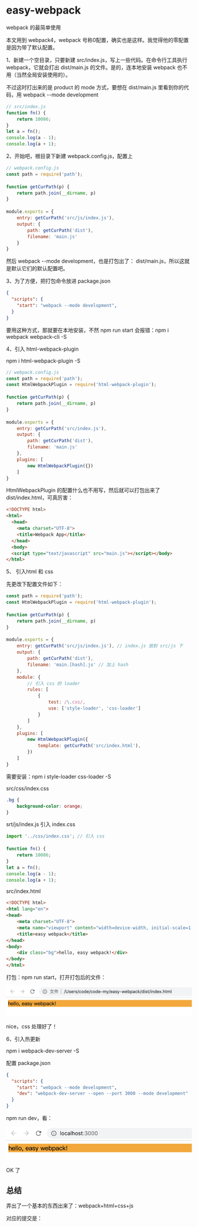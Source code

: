 # easy-webpack
webpack 的最简单使用

本文用到 webpack4，webpack 号称0配置，确实也是这样。我觉得他的零配置是因为带了默认配置。

1、新建一个空目录，只要新建 src/index.js，写上一些代码。在命令行工具执行 webpack，它就会打出 dist/main.js 的文件。是的，连本地安装 webpack 也不用（当然全局安装使用的）。

不过这时打出来的是 product 的 mode 方式，要想在 dist/main.js 里看到你的代码，用 webpack --mode development

```javascript
// src/index.js
function fn() {
    return 10086;
}
let a = fn();
console.log(a - 1);
console.log(a + 1);
```



2、开始吧，根目录下新建 webpack.config.js，配置上

```javascript
// webpack.config.js
const path = require('path');

function getCurPath(p) {
    return path.join(__dirname, p)
}

module.exports = {
    entry: getCurPath('src/js/index.js'),
    output: {
        path: getCurPath('dist'),
        filename: 'main.js'
    }
}
```

然后 webpack --mode development，也是打包出了： dist/main.js，所以这就是默认它们的默认配置吧。

3、为了方便，把打包命令放进 package.json

```json
{
  "scripts": {
  	"start": "webpack --mode development",
  }
}
```

要用这种方式，那就要在本地安装，不然 npm run start 会报错：npm i webpack webpack-cli -S

4、引入 html-webpack-plugin

 npm i html-webpack-plugin -S

```javascript
// webpack.config.js
const path = require('path');
const HtmlWebpackPlugin = require('html-webpack-plugin');

function getCurPath(p) {
    return path.join(__dirname, p)
}

module.exports = {
    entry: getCurPath('src/index.js'),
    output: {
        path: getCurPath('dist'),
        filename: 'main.js'
    },
    plugins: [
        new HtmlWebpackPlugin({})
    ]
}
```

HtmlWebpackPlugin 的配置什么也不用写，然后就可以打包出来了 dist/index.html，可真厉害：

```html
<!DOCTYPE html>
<html>
  <head>
    <meta charset="UTF-8">
    <title>Webpack App</title>
  </head>
  <body>
  <script type="text/javascript" src="main.js"></script></body>
</html>
```

5、 引入html 和 css

先更改下配置文件如下：

```javascript
const path = require('path');
const HtmlWebpackPlugin = require('html-webpack-plugin');

function getCurPath(p) {
    return path.join(__dirname, p)
}

module.exports = {
    entry: getCurPath('src/js/index.js'), // index.js 放到 src/js 下
    output: {
        path: getCurPath('dist'),
        filename: 'main.[hash].js' // 加上 hash
    },
    module: {
      	// 引入 css 的 loader
        rules: [
            {
                test: /\.css/,
                use: ['style-loader', 'css-loader']
            }
        ]
    },
    plugins: [
        new HtmlWebpackPlugin({
            template: getCurPath('src/index.html'),
        })
    ]
}
```

需要安装：npm i style-loader css-loader -S

src/css/index.css

```css
.bg {
    background-color: orange;
}
```

srt/js/index.js 引入 index.css

```javascript
import '../css/index.css'; // 引入 css

function fn() {
    return 10086;
}
let a = fn();
console.log(a - 1);
console.log(a + 1);
```

src/index.html

```html
<!DOCTYPE html>
<html lang="en">
<head>
    <meta charset="UTF-8">
    <meta name="viewport" content="width=device-width, initial-scale=1.0">
    <title>easy webpack</title>
</head>
<body>
    <div class="bg">hello, easy webpack!</div>
</body>
</html>
```

打包：npm run start，打开打包后的文件：

![image-20200307135039307](./doc/images/image-20200307135039307.png)

nice，css 处理好了！

6、引入热更新

npm i webpack-dev-server -S

配置 package.json

```json
{
  "scripts": {
  	"start": "webpack --mode development",
    "dev": "webpack-dev-server --open --port 3000 --mode development"
  }
}
```

npm run dev，看：

![image-20200307135039307](./doc/images/image-20200307135039308.png)

OK 了



## 总结

弄出了一个基本的东西出来了：webpack+html+css+js

对应的提交是：

